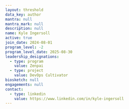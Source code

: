 ```yaml
---
layout: threshold
data_key: author
mantra: null
mantra_mark: null
description: null
name: Kyle Ingersoll
active: true
join_date: 2024-08-01
program_level: -2
program_level_date: 2025-08-30
leadership_designations:
  - type: program
    value: Zenpai
  - type: project
    value: DevOps Cultivator
biosketch: null
engagements: null
contact:
  - type: linkedin
    value: https://www.linkedin.com/in/kyle-ingersoll
---
```

